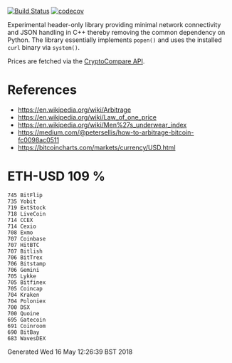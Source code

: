 [![Build Status](https://travis-ci.org/deanturpin/curly.svg?branch=master)](https://travis-ci.org/deanturpin/curly)
[![codecov](https://codecov.io/gh/deanturpin/curly/branch/master/graph/badge.svg)](https://codecov.io/gh/deanturpin/curly)

Experimental header-only library providing minimal network connectivity and JSON
handling in C++ thereby removing the common dependency on Python. The library
essentially implements ```popen()``` and uses the installed ```curl``` binary
via ```system()```.

Prices are fetched via the [CryptoCompare API](https://min-api.cryptocompare.com/).

# References
* https://en.wikipedia.org/wiki/Arbitrage
* https://en.wikipedia.org/wiki/Law_of_one_price
* https://en.wikipedia.org/wiki/Men%27s_underwear_index
* https://medium.com/@petersellis/how-to-arbitrage-bitcoin-fc0098ac0511
* https://bitcoincharts.com/markets/currency/USD.html

# ETH-USD 109 %
```
745	BitFlip
735	Yobit
719	ExtStock
718	LiveCoin
714	CCEX
714	Cexio
708	Exmo
707	Coinbase
707	HitBTC
707	Bitlish
706	BitTrex
706	Bitstamp
706	Gemini
705	Lykke
705	Bitfinex
705	Coincap
704	Kraken
704	Poloniex
700	DSX
700	Quoine
695	Gatecoin
691	Coinroom
690	BitBay
683	WavesDEX
```
Generated Wed 16 May 12:26:39 BST 2018
